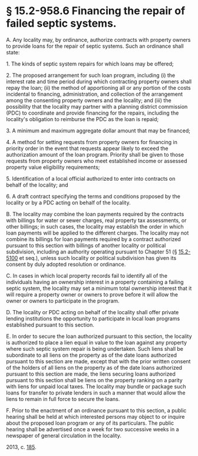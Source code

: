 # § 15.2-958.6 Financing the repair of failed septic systems.

<p>A. Any locality may, by ordinance, authorize contracts with property owners to provide loans for the repair of septic systems. Such an ordinance shall state:</p><p>1. The kinds of septic system repairs for which loans may be offered;</p><p>2. The proposed arrangement for such loan program, including (i) the interest rate and time period during which contracting property owners shall repay the loan; (ii) the method of apportioning all or any portion of the costs incidental to financing, administration, and collection of the arrangement among the consenting property owners and the locality; and (iii) the possibility that the locality may partner with a planning district commission (PDC) to coordinate and provide financing for the repairs, including the locality's obligation to reimburse the PDC as the loan is repaid;</p><p>3. A minimum and maximum aggregate dollar amount that may be financed;</p><p>4. A method for setting requests from property owners for financing in priority order in the event that requests appear likely to exceed the authorization amount of the loan program. Priority shall be given to those requests from property owners who meet established income or assessed property value eligibility requirements;</p><p>5. Identification of a local official authorized to enter into contracts on behalf of the locality; and</p><p>6. A draft contract specifying the terms and conditions proposed by the locality or by a PDC acting on behalf of the locality.</p><p>B. The locality may combine the loan payments required by the contracts with billings for water or sewer charges, real property tax assessments, or other billings; in such cases, the locality may establish the order in which loan payments will be applied to the different charges. The locality may not combine its billings for loan payments required by a contract authorized pursuant to this section with billings of another locality or political subdivision, including an authority operating pursuant to Chapter 51 (§ <a href='http://law.lis.virginia.gov/vacode/15.2-5100/'>15.2-5100</a> et seq.), unless such locality or political subdivision has given its consent by duly adopted resolution or ordinance.</p><p>C. In cases in which local property records fail to identify all of the individuals having an ownership interest in a property containing a failing septic system, the locality may set a minimum total ownership interest that it will require a property owner or owners to prove before it will allow the owner or owners to participate in the program.</p><p>D. The locality or PDC acting on behalf of the locality shall offer private lending institutions the opportunity to participate in local loan programs established pursuant to this section.</p><p>E. In order to secure the loan authorized pursuant to this section, the locality is authorized to place a lien equal in value to the loan against any property where such septic system repair is being undertaken. Such liens shall be subordinate to all liens on the property as of the date loans authorized pursuant to this section are made, except that with the prior written consent of the holders of all liens on the property as of the date loans authorized pursuant to this section are made, the liens securing loans authorized pursuant to this section shall be liens on the property ranking on a parity with liens for unpaid local taxes. The locality may bundle or package such loans for transfer to private lenders in such a manner that would allow the liens to remain in full force to secure the loans.</p><p>F. Prior to the enactment of an ordinance pursuant to this section, a public hearing shall be held at which interested persons may object to or inquire about the proposed loan program or any of its particulars. The public hearing shall be advertised once a week for two successive weeks in a newspaper of general circulation in the locality.</p><p>2013, c. <a href='http://lis.virginia.gov/cgi-bin/legp604.exe?131+ful+CHAP0185'>185</a>.</p>